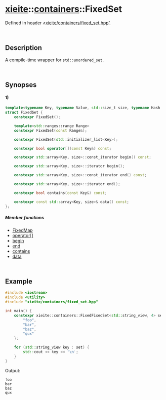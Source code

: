 # [xieite](../../xieite.md)\:\:[containers](../../containers.md)\:\:FixedSet
Defined in header [<xieite/containers/fixed_set.hpp"](../../../include/xieite/containers/fixed_set.hpp)

&nbsp;

## Description
A compile-time wrapper for `std::unordered_set`.

&nbsp;

## Synopses
#### 1)
```cpp
template<typename Key, typename Value, std::size_t size, typename Hash = std::hash<Key>, typename KeyEqual = std::equal_to<Key>, typename Allocator = std::allocator<Key>>
struct FixedSet {
    constexpr FixedSet();

    template<std::ranges::range Range>
    constexpr FixedSet(const Range&);

    constexpr FixedSet(std::initializer_list<Key>);

    constexpr bool operator[](const Key&) const;

    constexpr std::array<Key, size>::const_iterator begin() const;

    constexpr std::array<Key, size>::iterator begin();

    constexpr std::array<Key, size>::const_iterator end() const;

    constexpr std::array<Key, size>::iterator end();

    constexpr bool contains(const Key&) const;

    constexpr const std::array<Key, size>& data() const;
};
```
##### Member functions
- [FixedMap](./structures/fixed_set/1/operators/constructor.md)
- [operator\[\]](./structures/fixed_set/1/operators/array_subscript.md)
- [begin](./structures/fixed_set/1/begin.md)
- [end](./structures/fixed_set/1/end.md)
- [contains](./structures/fixed_set/1/contains.md)
- [data](./structures/fixed_set/1/data.md)

&nbsp;

## Example
```cpp
#include <iostream>
#include <utility>
#include "xieite/containers/fixed_set.hpp"

int main() {
    constexpr xieite::containers::FixedFixedSet<std::string_view, 4> set {
        "foo",
        "bar",
        "baz",
        "qux"
    };

    for (std::string_view key : set) {
        std::cout << key << '\n';
    }
}
```
Output:
```
foo
bar
baz
qux
```
